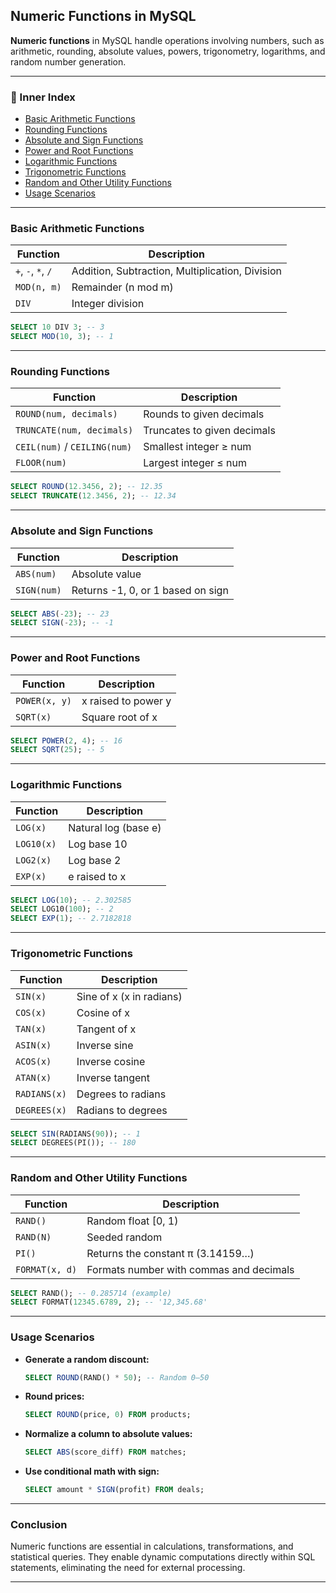 ## Numeric Functions in MySQL

**Numeric functions** in MySQL handle operations involving numbers, such as arithmetic, rounding, absolute values, powers, trigonometry, logarithms, and random number generation.

---

### 🔹 Inner Index

* [Basic Arithmetic Functions](#basic-arithmetic-functions)
* [Rounding Functions](#rounding-functions)
* [Absolute and Sign Functions](#absolute-and-sign-functions)
* [Power and Root Functions](#power-and-root-functions)
* [Logarithmic Functions](#logarithmic-functions)
* [Trigonometric Functions](#trigonometric-functions)
* [Random and Other Utility Functions](#random-and-other-utility-functions)
* [Usage Scenarios](#usage-scenarios)

---

### Basic Arithmetic Functions

| Function           | Description                                     |
| ------------------ | ----------------------------------------------- |
| `+`, `-`, `*`, `/` | Addition, Subtraction, Multiplication, Division |
| `MOD(n, m)`        | Remainder (n mod m)                             |
| `DIV`              | Integer division                                |

```sql
SELECT 10 DIV 3; -- 3
SELECT MOD(10, 3); -- 1
```

---

### Rounding Functions

| Function                     | Description                 |
| ---------------------------- | --------------------------- |
| `ROUND(num, decimals)`       | Rounds to given decimals    |
| `TRUNCATE(num, decimals)`    | Truncates to given decimals |
| `CEIL(num)` / `CEILING(num)` | Smallest integer ≥ num      |
| `FLOOR(num)`                 | Largest integer ≤ num       |

```sql
SELECT ROUND(12.3456, 2); -- 12.35
SELECT TRUNCATE(12.3456, 2); -- 12.34
```

---

### Absolute and Sign Functions

| Function    | Description                       |
| ----------- | --------------------------------- |
| `ABS(num)`  | Absolute value                    |
| `SIGN(num)` | Returns -1, 0, or 1 based on sign |

```sql
SELECT ABS(-23); -- 23
SELECT SIGN(-23); -- -1
```

---

### Power and Root Functions

| Function      | Description         |
| ------------- | ------------------- |
| `POWER(x, y)` | x raised to power y |
| `SQRT(x)`     | Square root of x    |

```sql
SELECT POWER(2, 4); -- 16
SELECT SQRT(25); -- 5
```

---

### Logarithmic Functions

| Function   | Description          |
| ---------- | -------------------- |
| `LOG(x)`   | Natural log (base e) |
| `LOG10(x)` | Log base 10          |
| `LOG2(x)`  | Log base 2           |
| `EXP(x)`   | e raised to x        |

```sql
SELECT LOG(10); -- 2.302585
SELECT LOG10(100); -- 2
SELECT EXP(1); -- 2.7182818
```

---

### Trigonometric Functions

| Function     | Description              |
| ------------ | ------------------------ |
| `SIN(x)`     | Sine of x (x in radians) |
| `COS(x)`     | Cosine of x              |
| `TAN(x)`     | Tangent of x             |
| `ASIN(x)`    | Inverse sine             |
| `ACOS(x)`    | Inverse cosine           |
| `ATAN(x)`    | Inverse tangent          |
| `RADIANS(x)` | Degrees to radians       |
| `DEGREES(x)` | Radians to degrees       |

```sql
SELECT SIN(RADIANS(90)); -- 1
SELECT DEGREES(PI()); -- 180
```

---

### Random and Other Utility Functions

| Function       | Description                             |
| -------------- | --------------------------------------- |
| `RAND()`       | Random float \[0, 1)                    |
| `RAND(N)`      | Seeded random                           |
| `PI()`         | Returns the constant π (3.14159…)       |
| `FORMAT(x, d)` | Formats number with commas and decimals |

```sql
SELECT RAND(); -- 0.285714 (example)
SELECT FORMAT(12345.6789, 2); -- '12,345.68'
```

---

### Usage Scenarios

* **Generate a random discount:**

  ```sql
  SELECT ROUND(RAND() * 50); -- Random 0–50
  ```

* **Round prices:**

  ```sql
  SELECT ROUND(price, 0) FROM products;
  ```

* **Normalize a column to absolute values:**

  ```sql
  SELECT ABS(score_diff) FROM matches;
  ```

* **Use conditional math with sign:**

  ```sql
  SELECT amount * SIGN(profit) FROM deals;
  ```

---

### Conclusion

Numeric functions are essential in calculations, transformations, and statistical queries. They enable dynamic computations directly within SQL statements, eliminating the need for external processing.

---
